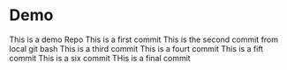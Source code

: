 # Demo
This is a demo Repo
This is a first commit
This is the second commit from local git bash
This is a third commit
This is a fourt commit
This is a fift commit
This is a six commit
THis is a final commit
